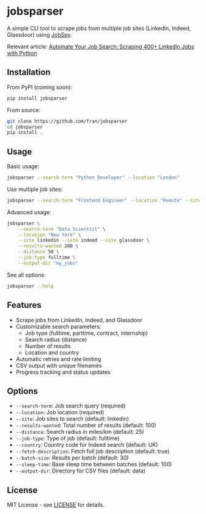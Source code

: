 # jobsparser

A simple CLI tool to scrape jobs from multiple job sites (LinkedIn, Indeed, Glassdoor) using [JobSpy](https://github.com/Bunsly/JobSpy).

Relevant article: [Automate Your Job Search: Scraping 400+ LinkedIn Jobs with Python](https://www.franciscomoretti.com/blog/automate-your-job-search)

## Installation

From PyPI (coming soon):
```bash
pip install jobsparser
```

From source:
```bash
git clone https://github.com/fran/jobsparser
cd jobsparser
pip install .
```

## Usage

Basic usage:
```bash
jobsparser --search-term "Python Developer" --location "London"
```

Use multiple job sites:
```bash
jobsparser --search-term "Frontend Engineer" --location "Remote" --site linkedin --site indeed
```

Advanced usage:
```bash
jobsparser \
    --search-term "Data Scientist" \
    --location "New York" \
    --site linkedin --site indeed --site glassdoor \
    --results-wanted 200 \
    --distance 50 \
    --job-type fulltime \
    --output-dir "my_jobs"
```

See all options:
```bash
jobsparser --help
```

## Features

- Scrape jobs from LinkedIn, Indeed, and Glassdoor
- Customizable search parameters:
  - Job type (fulltime, parttime, contract, internship)
  - Search radius (distance)
  - Number of results
  - Location and country
- Automatic retries and rate limiting
- CSV output with unique filenames
- Progress tracking and status updates

## Options

- `--search-term`: Job search query (required)
- `--location`: Job location (required)
- `--site`: Job sites to search (default: linkedin)
- `--results-wanted`: Total number of results (default: 100)
- `--distance`: Search radius in miles/km (default: 25)
- `--job-type`: Type of job (default: fulltime)
- `--country`: Country code for Indeed search (default: UK)
- `--fetch-description`: Fetch full job description (default: true)
- `--batch-size`: Results per batch (default: 30)
- `--sleep-time`: Base sleep time between batches (default: 100)
- `--output-dir`: Directory for CSV files (default: data)

## License

MIT License - see [LICENSE](LICENSE) for details.
